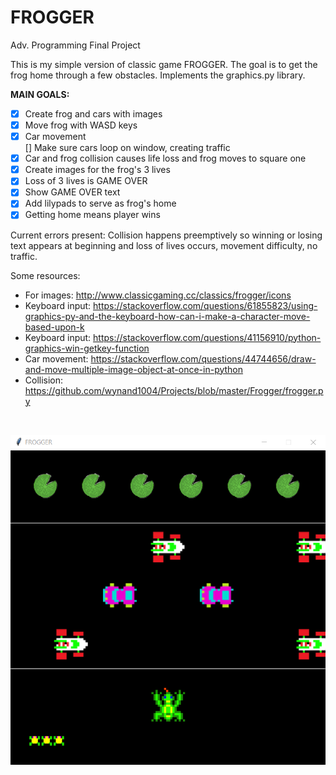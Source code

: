 # FROGGER
Adv. Programming Final Project

This is my simple version of classic game FROGGER. The goal is to get the frog home through a few obstacles.
Implements the graphics.py library.

**MAIN GOALS:**
- [x] Create frog and cars with images
- [x] Move frog with WASD keys
- [x] Car movement </br>
[] Make sure cars loop on window, creating traffic </br>
- [x] Car and frog collision causes life loss and frog moves to square one </br>
- [x] Create images for the frog's 3 lives
- [x] Loss of 3 lives is GAME OVER </br>
- [x] Show GAME OVER text </br>
- [x] Add lilypads to serve as frog's home </br>
- [x] Getting home means player wins </br>

Current errors present: Collision happens preemptively so winning or losing text appears at beginning and loss of lives occurs, movement difficulty, no traffic.

Some resources:
- For images: http://www.classicgaming.cc/classics/frogger/icons
- Keyboard input: https://stackoverflow.com/questions/61855823/using-graphics-py-and-the-keyboard-how-can-i-make-a-character-move-based-upon-k
- Keyboard input: https://stackoverflow.com/questions/41156910/python-graphics-win-getkey-function
- Car movement: https://stackoverflow.com/questions/44744656/draw-and-move-multiple-image-object-at-once-in-python
- Collision: https://github.com/wynand1004/Projects/blob/master/Frogger/frogger.py
</br>

![FROGGER_game_screen](https://github.com/edmariemarr/FROGGER/blob/main/img/FROGGER_game_screen.PNG?raw=true)
